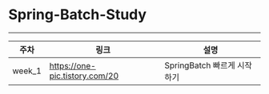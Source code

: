 # Spring-Batch-Study
----------------------------
|주차|링크|설명|
|------|---|---|
|week_1|https://one-pic.tistory.com/20|SpringBatch 빠르게 시작하기|
